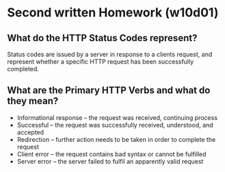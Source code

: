 # Second written Homework (w10d01)
## What do the HTTP Status Codes represent?

Status codes are issued by a server in response to a clients request, and represent whether a specific HTTP request has been successfully completed.

## What are the Primary HTTP Verbs and what do they mean?
* Informational response – the request was received, continuing process
* Successful – the request was successfully received, understood, and accepted
* Redirection – further action needs to be taken in order to complete the request
* Client error – the request contains bad syntax or cannot be fulfilled
* Server error – the server failed to fulfil an apparently valid request

